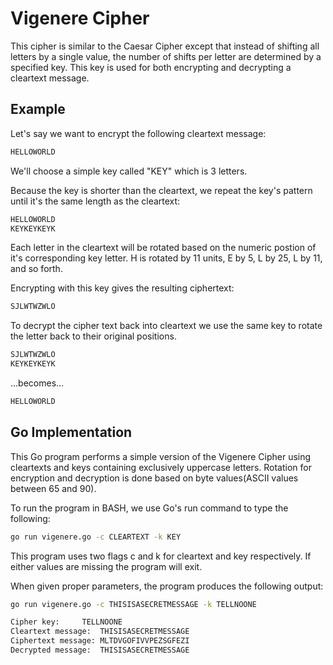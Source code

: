 # Vigenere Cipher
This cipher is similar to the Caesar Cipher except that instead of shifting all letters by a single value, the number of shifts per letter are determined by a specified key. This key is used for both encrypting and decrypting a cleartext message.

## Example
Let's say we want to encrypt the following cleartext message: 
```bash
HELLOWORLD
```
We'll choose a simple key called "KEY" which is 3 letters.

Because the key is shorter than the cleartext, we repeat the key's pattern until it's the same length as the cleartext:
```bash
HELLOWORLD
KEYKEYKEYK
```
Each letter in the cleartext will be rotated based on the numeric postion of it's corresponding key letter. H is rotated by 11 units, E by 5, L by 25, L by 11, and so forth.

Encrypting with this key gives the resulting ciphertext:
```bash
SJLWTWZWLO
```

To decrypt the cipher text back into cleartext we use the same key to rotate the letter back to their original positions.

```bash
SJLWTWZWLO
KEYKEYKEYK
```
...becomes...

```bash
HELLOWORLD
```

## Go Implementation
This Go program performs a simple version of the Vigenere Cipher using cleartexts and keys containing exclusively uppercase letters. Rotation for encryption and decryption is done based on byte values(ASCII values between 65 and 90).

To run the program in BASH, we use Go's run command to type the following:
```bash
go run vigenere.go -c CLEARTEXT -k KEY
```
This program uses two flags c and k for cleartext and key respectively. If either values are missing the program will exit.

When given proper parameters, the program produces the following output:
```bash
go run vigenere.go -c THISISASECRETMESSAGE -k TELLNOONE

Cipher key:		TELLNOONE
Cleartext message:	THISISASECRETMESSAGE
Ciphertext message:	MLTDVGOFIVVPEZSGFEZI
Decrypted message:	THISISASECRETMESSAGE

```